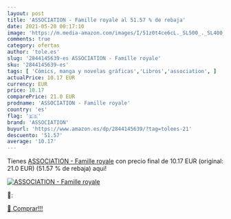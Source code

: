 ```yaml
---
layout: post
title: 'ASSOCIATION - Famille royale al 51.57 % de rebaja'
date: 2021-05-20 00:17:10
image: 'https://m.media-amazon.com/images/I/51z0t4ce6cL._SL500_._SL400_.jpg'
comments: true
category: ofertas
author: 'tole.es'
slug: '2844145639-es ASSOCIATION - Famille royale'
sku: '2844145639-es'
tags: [ 'Cómics, manga y novelas gráficas','Libros','association', ]
actualPrice: 10.17 EUR
currency: EUR
price: 10.17
comparePrice: 21.0 EUR
prodname: 'ASSOCIATION - Famille royale'
country: 'es'
flag: '🇪🇸'
brand: 'ASSOCIATION'
buyurl: 'https://www.amazon.es/dp/2844145639/?tag=tolees-21'
descuento: '51.57'
average: '10.17'
---
```


Tienes [ASSOCIATION - Famille royale](https://www.amazon.es/dp/2844145639/?tag=tolees-21) con precio final de  10.17 EUR (original: 21.0 EUR) (51.57 %  de rebaja) aqui!

[![ASSOCIATION - Famille royale](https://m.media-amazon.com/images/I/51z0t4ce6cL._SL500_._SL400_.jpg)](https://www.amazon.es/dp/2844145639/?tag=tolees-21)

🔎:


[🛒 Comprar!!!](https://www.amazon.es/dp/2844145639/?tag=tolees-21)
